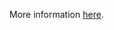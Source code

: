 More information [here](https://docs.prismacloud.io/en/enterprise-edition/policy-reference/aws-policies/aws-logging-policies/bc-aws-314).

